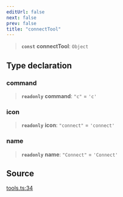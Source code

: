 ```yaml
---
editUrl: false
next: false
prev: false
title: "connectTool"
---
```


> **`const`** **connectTool**: `Object`

## Type declaration

### command

> **`readonly`** **command**: `"c"` = `'c'`

### icon

> **`readonly`** **icon**: `"connect"` = `'connect'`

### name

> **`readonly`** **name**: `"Connect"` = `'Connect'`

## Source

[tools.ts:34](https://github.com/nodenogg-in/alpha-p2p/blob/920eddf19cd5eb07c362d64c8ceeef67e0a2790c/packages/infinitykit/src/tools.ts#L34)
